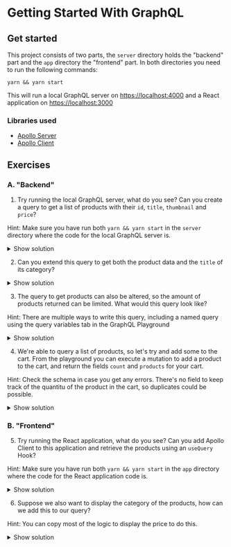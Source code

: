 # Getting Started With GraphQL

## Get started

This project consists of two parts, the `server` directory holds the "backend" part and the `app` directory the "frontend" part. In both directories you need to run the following commands:

```
yarn && yarn start
```

This will run a local GraphQL server on [https://localhost:4000](https://localhost:4000) and a React application on [https://localhost:3000](https://localhost:4000)

### Libraries used

- [Apollo Server](https://www.apollographql.com/docs/apollo-server/getting-started/)
- [Apollo Client](https://www.apollographql.com/docs/react/get-started/)

## Exercises

### A. "Backend"

1. Try running the local GraphQL server, what do you see? Can you create a query to get a list of products with their `id`, `title`, `thumbnail` and `price`?

Hint: Make sure you have run both `yarn && yarn start` in the `server` directory where the code for the local GraphQL server is.

<details>
<summary>Show solution</summary>
<p>

```graphql
query {
  products {
    id
    title
    thumbnail
    price
  }
}
```

</p>
</details>

2. Can you extend this query to get both the product data and the `title` of its category?

<details>
<summary>Show solution</summary>
<p>

```graphql
query {
  products {
    id
    title
    thumbnail
    price
    category {
      title
    }
  }
}
```

</p>
</details>

3. The query to get products can also be altered, so the amount of products returned can be limited. What would this query look like?

Hint: There are multiple ways to write this query, including a named query using the query variables tab in the GraphQL Playground

<details>
<summary>Show solution</summary>
<p>

```graphql
query {
  products(limit: 1) {
    id
    title
    thumbnail
    price
    category {
      title
    }
  }
}
```

OR

```graphql
query GetProducts($limit: Int) {
  products(limit: $limit) {
    title
    thumbnail
    id
    category {
      title
    }
  }
}
```

With query variables:

```json
{
  "limit": 1
}
```

</p>
</details>

4. We're able to query a list of products, so let's try and add some to the cart. From the playground you can execute a mutation to add a product to the cart, and return the fields `count` and `products` for your cart.

Hint: Check the schema in case you get any errors. There's no field to keep track of the quantitu of the product in the cart, so duplicates could be possible.

<details>
<summary>Show solution</summary>
<p>

```graphql
mutation AddToCart($productId: Int!) {
  addToCart(productId: $productId) {
    count
    products {
      title
      price
    }
  }
}
```

With query variables:

```json
{
  "productId": 1
}
```

</p>
</details>


### B. "Frontend"

5. Try running the React application, what do you see? Can you add Apollo Client to this application and retrieve the products using an `useQuery` Hook?

Hint: Make sure you have run both `yarn && yarn start` in the `app` directory where the code for the React application code is.


<details>
<summary>Show solution</summary>
<p>

[https://github.com/royderks/intro-graphql-workshop/tree/ex-5](https://github.com/royderks/intro-graphql-workshop/tree/ex-5)
</p>
</details>

6. Suppose we also want to display the category of the products, how can we add this to our query?

Hint: You can copy most of the logic to display the price to do this.


<details>
<summary>Show solution</summary>
<p>

[https://github.com/royderks/intro-graphql-workshop/tree/ex-6](https://github.com/royderks/intro-graphql-workshop/tree/ex-6)
</p>
</details>